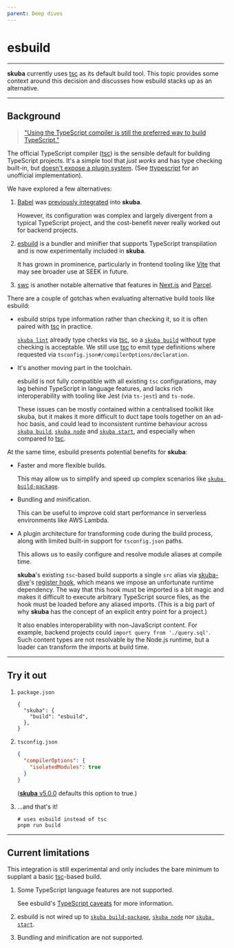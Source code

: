 ```yaml
---
parent: Deep dives
---
```


# esbuild

---

**skuba** currently uses [tsc] as its default build tool.
This topic provides some context around this decision and discusses how esbuild stacks up as an alternative.

---

## Background

> ["Using the TypeScript compiler is still the preferred way to build TypeScript."](https://devblogs.microsoft.com/typescript/typescript-and-babel-7/)

The official TypeScript compiler ([tsc]) is the sensible default for building TypeScript projects.
It's a simple tool that _just works_ and has type checking built-in,
but [doesn't expose a plugin system].
(See [ttypescript] for an unofficial implementation).

We have explored a few alternatives:

1. [Babel] was [previously integrated] into **skuba**.

   However, its configuration was complex and largely divergent from a typical TypeScript project,
   and the cost-benefit never really worked out for backend projects.

2. [esbuild] is a bundler and minifier that supports TypeScript transpilation and is now experimentally included in **skuba**.

   It has grown in prominence,
   particularly in frontend tooling like [Vite] that may see broader use at SEEK in future.

3. [swc] is another notable alternative that features in [Next.js] and [Parcel].

There are a couple of gotchas when evaluating alternative build tools like esbuild:

- esbuild strips type information rather than checking it,
  so it is often paired with [tsc] in practice.

  [`skuba lint`] already type checks via [tsc],
  so a [`skuba build`] without type checking is acceptable.
  We still use [tsc] to emit type definitions where requested via `tsconfig.json#/compilerOptions/declaration`.

- It's another moving part in the toolchain.

  esbuild is not fully compatible with all existing `tsc` configurations,
  may lag behind TypeScript in language features,
  and lacks rich interoperability with tooling like Jest (via `ts-jest`) and `ts-node`.

  These issues can be mostly contained within a centralised toolkit like skuba,
  but it makes it more difficult to duct tape tools together on an ad-hoc basis,
  and could lead to inconsistent runtime behaviour across [`skuba build`], [`skuba node`] and [`skuba start`],
  and especially when compared to [tsc].

At the same time, esbuild presents potential benefits for **skuba**:

- Faster and more flexible builds.

  This may allow us to simplify and speed up complex scenarios like [`skuba build-package`].

- Bundling and minification.

  This can be useful to improve cold start performance in serverless environments like AWS Lambda.

- A plugin architecture for transforming code during the build process, along with limited built-in support for `tsconfig.json` paths.

  This allows us to easily configure and resolve module aliases at compile time.

  **skuba**'s existing `tsc`-based build supports a single `src` alias via [skuba-dive]'s [register hook],
  which means we impose an unfortunate runtime dependency.
  The way that this hook must be imported is a bit magic and makes it difficult to execute arbitrary TypeScript source files,
  as the hook must be loaded before any aliased imports.
  (This is a big part of why **skuba** has the concept of an explicit entry point for a project.)

  It also enables interoperability with non-JavaScript content.
  For example, backend projects could `import query from './query.sql'`.
  Such content types are not resolvable by the Node.js runtime,
  but a loader can transform the imports at build time.

---

## Try it out

1. `package.json`

   ```jsonc
   {
     "skuba": {
       "build": "esbuild",
     },
   }
   ```

1. `tsconfig.json`

   ```json
   {
     "compilerOptions": {
       "isolatedModules": true
     }
   }
   ```

   ([**skuba** v5.0.0] defaults this option to true.)

1. ...and that's it!

   ```shell
   # uses esbuild instead of tsc
   pnpm run build
   ```

---

## Current limitations

This integration is still experimental and only includes the bare minimum to supplant a basic [tsc]-based build.

1. Some TypeScript language features are not supported.

   See esbuild's [TypeScript caveats] for more information.

2. esbuild is not wired up to [`skuba build-package`], [`skuba node`] nor [`skuba start`].

3. Bundling and minification are not supported.

[**skuba** v5.0.0]: https://github.com/seek-oss/skuba/releases/tag/v5.0.0
[`skuba build`]: ../cli/build.md#skuba-build
[`skuba build-package`]: ../cli/build.md#skuba-build-package
[`skuba lint`]: ../cli/lint.md#skuba-lint
[`skuba node`]: ../cli/run.md#skuba-node
[`skuba start`]: ../cli/run.md#skuba-start
[babel]: https://babeljs.io/
[doesn't expose a plugin system]: https://github.com/Microsoft/TypeScript/issues/14419
[esbuild]: https://esbuild.github.io/
[next.js]: https://nextjs.org/
[parcel]: https://parceljs.org/
[previously integrated]: ./babel.md
[register hook]: https://github.com/seek-oss/skuba-dive#register
[skuba-dive]: https://github.com/seek-oss/skuba-dive
[swc]: https://swc.rs/
[tsc]: https://www.typescriptlang.org/docs/handbook/compiler-options.html
[ttypescript]: https://github.com/cevek/ttypescript
[typescript caveats]: https://esbuild.github.io/content-types/#typescript-caveats
[vite]: https://vitejs.dev/
